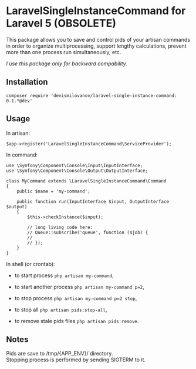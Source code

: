 # LaravelSingleInstanceCommand for Laravel 5 (OBSOLETE)

This package allows you to save and control pids of your artisan commands in order to 
organize multiprocessing, support lengthy calculations, prevent more than one process run simultaneously, etc.

*I use this package only for backward compability.*

## Installation

    composer require 'denismilovanov/laravel-single-instance-command: 0.1.*@dev'

## Usage

In artisan:

    $app->register('LaravelSingleInstanceCommand\ServiceProvider');
    
In command:

    use \Symfony\Component\Console\Input\InputInterface;
    use \Symfony\Component\Console\Output\OutputInterface;
    
    class MyCommand extends \LaravelSingleInstanceCommand\Command
    {
        public $name = 'my-command';
         
        public function run(InputInterface $input, OutputInterface $output)
        {
            $this->checkInstance($input);
            
            // long living code here:
            // Queue::subscribe('queue', function ($job) {
            //
            // });
        }
    }
    
In shell (or crontab):

* to start process `php artisan my-command`,
* to start another process `php artisan my-command p=2`,
* to stop process `php artisan my-command p=2 stop`,
    
* to stop all `php artisan pids:stop-all`,
* to remove stale pids files `php artisan pids:remove`.

## Notes

Pids are save to /tmp/{APP_ENV}/ directory.  
Stopping process is performed by sending SIGTERM to it.
